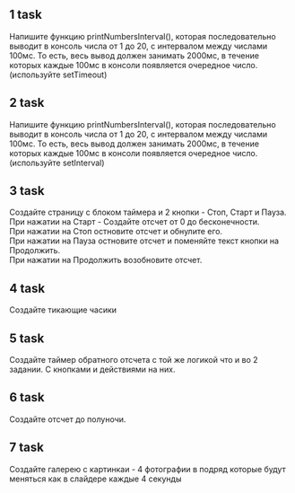 ## 1 task

Напишите функцию printNumbersInterval(), которая последовательно выводит в консоль числа от 1 до 20, с интервалом между числами 100мс. То есть, весь вывод должен занимать 2000мс, в течение которых каждые 100мс в консоли появляется очередное число. (используйте setTimeout)

## 2 task

Напишите функцию printNumbersInterval(), которая последовательно выводит в консоль числа от 1 до 20, с интервалом между числами 100мс. То есть, весь вывод должен занимать 2000мс, в течение которых каждые 100мс в консоли появляется очередное число. (используйте setInterval)

## 3 task
Создайте страницу с блоком таймера и 2 кнопки - Стоп, Старт и Пауза. <br/>
При нажатии на Старт - Создайте отсчет от 0 до бесконечности.<br/>
При нажатии на Стоп остновите отсчет и обнулите его.<br/>
При нажатии на Пауза остновите отсчет и поменяйте текст кнопки на Продолжить.<br/>
При нажатии на Продолжить возобновите отсчет.

## 4 task

Создайте тикающие часики

## 5 task

Создайте таймер обратного отсчета c той же логикой что и во 2 задании. С кнопками и действиями на них.

## 6 task

Создайте отсчет до полуночи.

## 7 task

Создайте галерею с картинкаи - 4 фотографии в подряд которые будут меняться как в слайдере каждые 4 секунды
